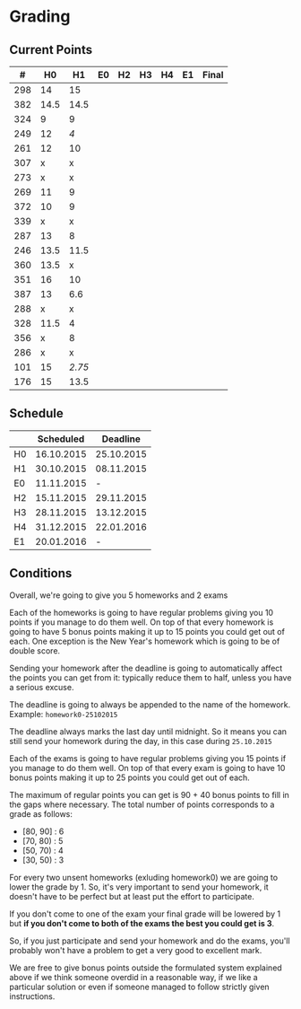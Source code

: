 # Grading

## Current Points

|   #   |  H0  |  H1  | E0 | H2 | H3 | H4 | E1 | Final |
|-------|------|------|----|----|----|----|----|-------|
|  298  |  14  | 15   |    |    |    |    |    |       |
|  382  | 14.5 | 14.5 |    |    |    |    |    |       |
|  324  |  9   | 9    |    |    |    |    |    |       |
|  249  |  12  | *4*  |    |    |    |    |    |       |
|  261  |  12  | 10   |    |    |    |    |    |       |
|  307  |  x   | x    |    |    |    |    |    |       |
|  273  |  x   | x    |    |    |    |    |    |       |
|  269  |  11  | 9    |    |    |    |    |    |       |
|  372  |  10  | 9    |    |    |    |    |    |       |
|  339  |  x   | x    |    |    |    |    |    |       |
|  287  |  13  | 8    |    |    |    |    |    |       |
|  246  | 13.5 | 11.5 |    |    |    |    |    |       |
|  360  | 13.5 | x    |    |    |    |    |    |       |
|  351  |  16  | 10   |    |    |    |    |    |       |
|  387  |  13  | 6.6  |    |    |    |    |    |       |
|  288  |  x   | x    |    |    |    |    |    |       |
|  328  | 11.5 | 4    |    |    |    |    |    |       |
|  356  |  x   | 8    |    |    |    |    |    |       |
|  286  |  x   | x    |    |    |    |    |    |       |
|  101  |  15  |*2.75*|    |    |    |    |       |
|  176  |  15  | 13.5 |    |    |    |    |    |       |

## Schedule

|    | Scheduled  | Deadline   |
|----|------------|------------|
| H0 | 16.10.2015 | 25.10.2015 |
| H1 | 30.10.2015 | 08.11.2015 |
| E0 |        11.11.2015   | - |
| H2 | 15.11.2015 | 29.11.2015 |
| H3 | 28.11.2015 | 13.12.2015 |
| H4 | 31.12.2015 | 22.01.2016 |
| E1 |        20.01.2016   | - |

## Conditions

Overall, we're going to give you 5 homeworks and 2 exams

Each of the homeworks is going to have regular problems
giving you 10 points if you manage to do them well.
On top of that every homework is going to have 5 bonus
points making it up to 15 points you could get out of
each.
One exception is the New Year's homework which is going
to be of double score.

Sending your homework after the deadline is going to
automatically affect the points you can get from it:
typically reduce them to half, unless you have a serious
excuse.

The deadline is going to always be appended to the name of 
the homework.
Example: `homework0-25102015`

The deadline always marks the last day until midnight. So
it means you can still send your homework during the day,
in this case during `25.10.2015`

Each of the exams is going to have regular problems
giving you 15 points if you manage to do them well.
On top of that every exam is going to have 10 bonus
points making it up to 25 points you could get out of
each.

The maximum of regular points you can get is 90 + 40 
bonus points to fill in the gaps where necessary. The 
total number of points corresponds to a grade as follows:
- [80, 90] : 6
- [70, 80) : 5
- [50, 70) : 4 
- [30, 50) : 3

For every two unsent homeworks (exluding homework0) we are
going to lower the grade by 1. So, it's very important to
send your homework, it doesn't have to be perfect but at
least put the effort to participate.

If you don't come to one of the exam your final grade will
be lowered by 1 but **if you don't come to both of the exams
the best you could get is 3**.

So, if you just participate and send your homework and do 
the exams, you'll probably won't have a problem to get a
very good to excellent mark.

We are free to give bonus points outside the formulated
system explained above if we think someone overdid in a
reasonable way, if we like a particular solution or even 
if someone managed to follow strictly given instructions.

